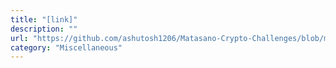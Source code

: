 ```yaml
---
title: "[link]"
description: ""
url: "https://github.com/ashutosh1206/Matasano-Crypto-Challenges/blob/master/set8/p59/exploit.py"
category: "Miscellaneous"
---
```

